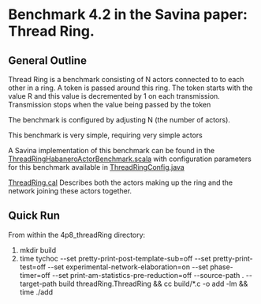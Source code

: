 # Benchmark 4.2 in the Savina paper: Thread Ring.

## General Outline

Thread Ring is a benchmark consisting of N actors connected to to each other in a ring. A token is passed around this ring. The token starts with the value R and this value is decremented by 1 on each transmission. Transmission stops when the value being passed by the token

The benchmark is configured by adjusting N (the number of actors).

This benchmark is very simple, requiring very simple actors

A Savina implementation of this benchmark can be found in the [ThreadRingHabaneroActorBenchmark.scala](https://github.com/shamsimam/savina/blob/master/src/main/scala/edu/rice/habanero/benchmarks/threadring/ThreadRingHabaneroActorBenchmark.scala) with configuration parameters for this benchmark available in [ThreadRingConfig.java](https://github.com/shamsimam/savina/blob/master/src/main/java/edu/rice/habanero/benchmarks/threadring/ThreadRingConfig.java)

[ThreadRing.cal](./ThreadRing.cal) Describes both the actors making up the ring and the network joining these actors together.

## Quick Run
From within the 4p8_threadRing directory:
1. mkdir build
2. time tychoc  --set pretty-print-post-template-sub=off --set pretty-print-test=off  --set experimental-network-elaboration=on --set phase-timer=off --set print-am-statistics-pre-reduction=off  --source-path . --target-path build threadRing.ThreadRing && cc build/*.c -o add -lm && time ./add